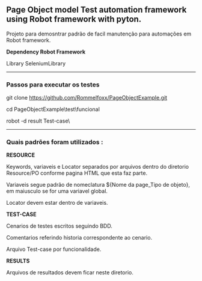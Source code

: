 ## Page Object model Test automation framework using Robot framework with pyton.

Projeto para demosntrar padrão de facil manutenção para automações em Robot framework. 

<b>Dependency Robot Framework</b>

Library SeleniumLibrary

------------------------------------------------------------------------------------------------------------------------------
### Passos para executar os testes

git clone https://github.com/Rommelfoxx/PageObjectExample.git

cd PageObjectExample\test\funcional

robot -d result Test-case\

------------------------------------------------------------------------------------------------------------------------------
### Quais padrões foram utilizados : 

<b>RESOURCE</b>

Keywords, variaveis e Locator separados por arquivos dentro do diretorio Resource/PO conforme pagina HTML que esta faz parte.

Variaveis segue padrão de nomeclatura ${Nome da page_Tipo de objeto}, em maiusculo se for uma variavel global. 

Locator devem estar dentro de variaveis.

<b>TEST-CASE</b>

Cenarios de testes escritos seguindo BDD.

Comentarios referindo historia correspondente ao cenario.

Arquivo Test-case por funcionalidade.

<b>RESULTS</b>

Arquivos de resultados devem ficar neste diretorio. 

